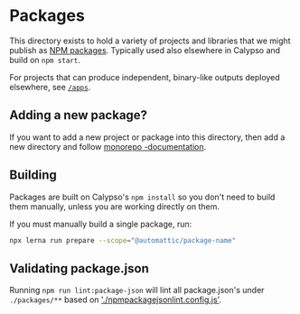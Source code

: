 # Packages

This directory exists to hold a variety of projects and libraries that we might publish as [NPM packages](https://docs.npmjs.com/about-packages-and-modules). Typically used also elsewhere in Calypso and build on `npm start`.

For projects that can produce independent, binary-like outputs deployed elsewhere, see [`/apps`](../apps).

## Adding a new package?

If you want to add a new project or package into this directory, then add a new directory and follow [monorepo -documentation](../docs/monorepo.md).

## Building

Packages are built on Calypso's `npm install` so you don't need to build them manually, unless you are working directly on them.

If you must manually build a single package, run:

```bash
npx lerna run prepare --scope="@automattic/package-name"
```

## Validating package.json
Running `npm run lint:package-json` will lint all package.json's under `./packages/**` based on ['./npmpackagejsonlint.config.js'](./npmpackagejsonlint.config.js).
